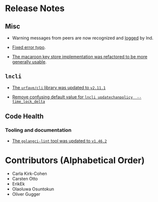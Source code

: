 # Release Notes

## Misc
* Warning messages from peers are now recognized and
  [logged](https://github.com/lightningnetwork/lnd/pull/6546) by lnd.

* [Fixed error typo](https://github.com/lightningnetwork/lnd/pull/6659).

* [The macaroon key store implementation was refactored to be more generally
  usable](https://github.com/lightningnetwork/lnd/pull/6509).

## `lncli`

* [The `urfave/cli` library was updated to
  `v2.11.1`](https://github.com/lightningnetwork/lnd/pull/6777)

* [Remove confusing default value for `lncli updatechanpolicy 
  --time_lock_delta`](https://github.com/lightningnetwork/lnd/pull/6778)

## Code Health

### Tooling and documentation

* [The `golangci-lint` tool was updated to
  `v1.46.2`](https://github.com/lightningnetwork/lnd/pull/6731)

# Contributors (Alphabetical Order)

* Carla Kirk-Cohen
* Carsten Otto
* ErikEk
* Olaoluwa Osuntokun
* Oliver Gugger
